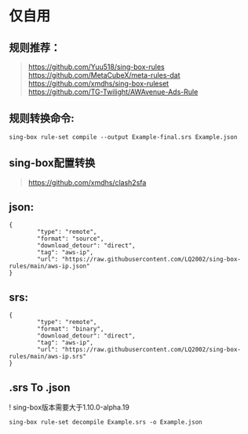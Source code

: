 # 仅自用

## 规则推荐：
> https://github.com/Yuu518/sing-box-rules  
> https://github.com/MetaCubeX/meta-rules-dat  
> https://github.com/xmdhs/sing-box-ruleset  
> https://github.com/TG-Twilight/AWAvenue-Ads-Rule

## 规则转换命令:
` sing-box rule-set compile --output Example-final.srs Example.json `

## sing-box配置转换
> https://github.com/xmdhs/clash2sfa

## json:
```
{
        "type": "remote",
        "format": "source",
        "download_detour": "direct",
        "tag": "aws-ip",
        "url": "https://raw.githubusercontent.com/LQ2002/sing-box-rules/main/aws-ip.json"
}
```
## srs:
```
{
        "type": "remote",
        "format": "binary",
        "download_detour": "direct",
        "tag": "aws-ip",
        "url": "https://raw.githubusercontent.com/LQ2002/sing-box-rules/main/aws-ip.srs"
}
```
## .srs To .json
! sing-box版本需要大于1.10.0-alpha.19
```
sing-box rule-set decompile Example.srs -o Example.json
```
